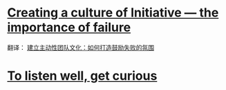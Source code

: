 # [Creating a culture of Initiative — the importance of failure](https://medium.com/@jgefroh/guiding-organizational-cultures-initiative-the-importance-of-failure-61b9c37aa810)

翻译： [建立主动性团队文化：如何打造鼓励失败的氛围](https://mp.weixin.qq.com/s/rjnpfI_0HlSbzTq2c9BSmA)

# [To listen well, get curious](https://www.benkuhn.net/listen/)
